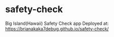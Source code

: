 # safety-check
Big Island(Hawaii) Safety Check app
Deployed at:
https://brianakaka7debug.github.io/safety-check/
